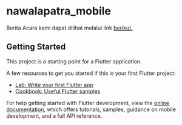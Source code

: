 # nawalapatra_mobile

Berita Acara kami dapat dilihat melalui link [berikut.](https://docs.google.com/spreadsheets/d/1DGLs_WakaCFOlIHw1fgt20vvZ-bWXzsQ/edit?usp=sharing&ouid=105632398927722211424&rtpof=true&sd=true)

## Getting Started

This project is a starting point for a Flutter application.

A few resources to get you started if this is your first Flutter project:

- [Lab: Write your first Flutter app](https://docs.flutter.dev/get-started/codelab)
- [Cookbook: Useful Flutter samples](https://docs.flutter.dev/cookbook)

For help getting started with Flutter development, view the
[online documentation](https://docs.flutter.dev/), which offers tutorials,
samples, guidance on mobile development, and a full API reference.
